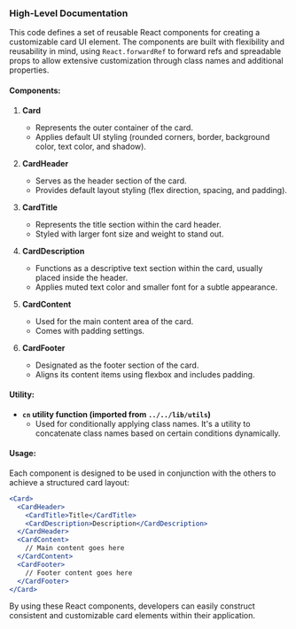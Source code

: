 ### High-Level Documentation

This code defines a set of reusable React components for creating a customizable card UI element. The components are built with flexibility and reusability in mind, using `React.forwardRef` to forward refs and spreadable props to allow extensive customization through class names and additional properties.

#### Components:

1. **Card**
   - Represents the outer container of the card.
   - Applies default UI styling (rounded corners, border, background color, text color, and shadow).

2. **CardHeader**
   - Serves as the header section of the card.
   - Provides default layout styling (flex direction, spacing, and padding).

3. **CardTitle**
   - Represents the title section within the card header.
   - Styled with larger font size and weight to stand out.

4. **CardDescription**
   - Functions as a descriptive text section within the card, usually placed inside the header.
   - Applies muted text color and smaller font for a subtle appearance.

5. **CardContent**
   - Used for the main content area of the card.
   - Comes with padding settings.

6. **CardFooter**
   - Designated as the footer section of the card.
   - Aligns its content items using flexbox and includes padding.

#### Utility:

- **`cn` utility function (imported from `../../lib/utils`)**
  - Used for conditionally applying class names. It's a utility to concatenate class names based on certain conditions dynamically.

#### Usage:

Each component is designed to be used in conjunction with the others to achieve a structured card layout:

```jsx
<Card>
  <CardHeader>
    <CardTitle>Title</CardTitle>
    <CardDescription>Description</CardDescription>
  </CardHeader>
  <CardContent>
    // Main content goes here
  </CardContent>
  <CardFooter>
    // Footer content goes here
  </CardFooter>
</Card>
```

By using these React components, developers can easily construct consistent and customizable card elements within their application.